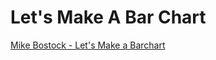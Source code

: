 Let's Make A Bar Chart
======================
[Mike Bostock - Let's Make a Barchart](https://bost.ocks.org/mike/bar/)
